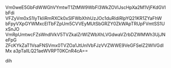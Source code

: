 Vm0weE5GbFdWWGhVYmtwT1ZtMW9WbFl3WkZOVlJscHpXa2M1VjFKdGVIbFdi
VFZyVm0xS1IyTkliRmRXCk0xSlFWbXhhUzJOc1duRldiRlpYQ21KR1ZYaFhW
bFpyVXpGYWMxcElTbFZpUm5CVVEyMUtSbGRZY0ZkWApTRUpFVmtSS1UxSnJO
VmRpUmtwcFZsWndlVkV5TVZkalZrWlZWbXhLVGdwaVZrbDZWMWh3UjJNeFpG
ZFcKYkZaT1VsaFNSVmx0TVZOa1JtUnlVbFJzVVZWWE9VeGFSelZ2WlVGdlMx
a3pTallLQ21aeWVRPT0KCnR4cA==

dih